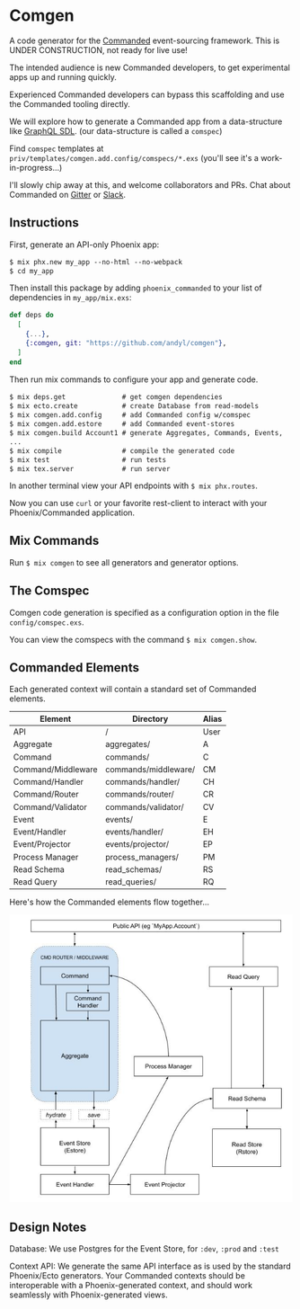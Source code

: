# Comgen

A code generator for the [Commanded][com] event-sourcing framework.  This is
UNDER CONSTRUCTION, not ready for live use!

The intended audience is new Commanded developers, to get experimental apps up
and running quickly.  

Experienced Commanded developers can bypass this scaffolding and use the
Commanded tooling directly.

We will explore how to generate a Commanded app from a data-structure like
[GraphQL SDL][sdl]. (our data-structure is called a `comspec`)  

Find `comspec` templates at `priv/templates/comgen.add.config/comspecs/*.exs`
(you'll see it's a work-in-progress...)

I'll slowly chip away at this, and welcome collaborators and PRs.  Chat about
Commanded on [Gitter][gtr] or [Slack][slk].

[com]: https://github.com/commanded/commanded
[sdl]: https://graphql.org/learn/schema
[gtr]: https://gitter.im/commanded/Lobby
[slk]: https://elixir-lang.slack.com

## Instructions

First, generate an API-only Phoenix app:

```
$ mix phx.new my_app --no-html --no-webpack
$ cd my_app
```

Then install this package by adding `phoenix_commanded` to your list of
dependencies in `my_app/mix.exs`:

```elixir
def deps do
  [
    {...},
    {:comgen, git: "https://github.com/andyl/comgen"},
  ]
end
```

Then run mix commands to configure your app and generate code.

```
$ mix deps.get              # get comgen dependencies
$ mix ecto.create           # create Database from read-models
$ mix comgen.add.config     # add Commanded config w/comspec
$ mix comgen.add.estore     # add Commanded event-stores
$ mix comgen.build Account1 # generate Aggregates, Commands, Events, ...
$ mix compile               # compile the generated code
$ mix test                  # run tests
$ mix tex.server            # run server
```

In another terminal view your API endpoints with `$ mix phx.routes`.

Now you can use `curl` or your favorite rest-client to interact with your
Phoenix/Commanded application.

## Mix Commands

Run `$ mix comgen` to see all generators and generator options.

## The Comspec

Comgen code generation is specified as a configuration option in the file
`config/comspec.exs`. 

You can view the comspecs with the command `$ mix comgen.show`.

## Commanded Elements

Each generated context will contain a standard set of Commanded elements.

| Element            | Directory            | Alias |
|--------------------|----------------------|-------|
| API                | /                    | User  |
| Aggregate          | aggregates/          | A     |
| Command            | commands/            | C     |
| Command/Middleware | commands/middleware/ | CM    |
| Command/Handler    | commands/handler/    | CH    |
| Command/Router     | commands/router/     | CR    |
| Command/Validator  | commands/validator/  | CV    |
| Event              | events/              | E     |
| Event/Handler      | events/handler/      | EH    |
| Event/Projector    | events/projector/    | EP    |
| Process Manager    | process_managers/    | PM    |
| Read Schema        | read_schemas/        | RS    |
| Read Query         | read_queries/        | RQ    |

Here's how the Commanded elements flow together...

![CommandedElements](assets/CommandedElements.jpg)

## Design Notes

Database: We use Postgres for the Event Store, for `:dev`, `:prod` and `:test`

Context API: We generate the same API interface as is used by the standard
Phoenix/Ecto generators.  Your Commanded contexts should be interoperable with
a Phoenix-generated context, and should work seamlessly with Phoenix-generated
views.

